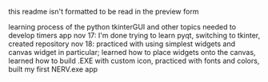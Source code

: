 this readme isn't formatted to be read in the preview form

learning process of the python tkinterGUI and other topics needed to develop timers app
nov 17: I'm done trying to learn pyqt, switching to tkinter, created repository
nov 18: practiced with using simplest widgets and canvas widget in particular; 
        learned how to place widgets onto the canvas, learned how to build .EXE with custom icon, 
        practiced with fonts and colors, built my first NERV.exe app
